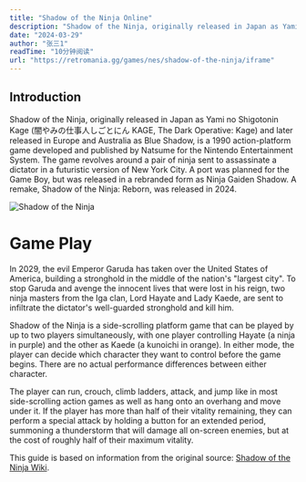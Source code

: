 ```yaml
---
title: "Shadow of the Ninja Online"
description: "Shadow of the Ninja, originally released in Japan as Yami no Shigotonin Kage and later released in Europe and Australia as Blue Shadow, is a 1990 action-platform game developed and published by Natsume for the Nintendo Entertainment System."
date: "2024-03-29"
author: "张三1"
readTime: "10分钟阅读"
url: "https://retromania.gg/games/nes/shadow-of-the-ninja/iframe"
---
```


## Introduction 

Shadow of the Ninja, originally released in Japan as Yami no Shigotonin Kage (闇やみの仕事人しごとにん KAGE, The Dark Operative: Kage) and later released in Europe and Australia as Blue Shadow, is a 1990 action-platform game developed and published by Natsume for the Nintendo Entertainment System. The game revolves around a pair of ninja sent to assassinate a dictator in a futuristic version of New York City. A port was planned for the Game Boy, but was released in a rebranded form as Ninja Gaiden Shadow. A remake, Shadow of the Ninja: Reborn, was released in 2024.

![Shadow of the Ninja](https://picx.zhimg.com/80/v2-88ca1070561145264ae580da992a92da_1440w.webp)

# Game Play

In 2029, the evil Emperor Garuda has taken over the United States of America, building a stronghold in the middle of the nation's "largest city". To stop Garuda and avenge the innocent lives that were lost in his reign, two ninja masters from the Iga clan, Lord Hayate and Lady Kaede, are sent to infiltrate the dictator's well-guarded stronghold and kill him.

Shadow of the Ninja is a side-scrolling platform game that can be played by up to two players simultaneously, with one player controlling Hayate (a ninja in purple) and the other as Kaede (a kunoichi in orange). In either mode, the player can decide which character they want to control before the game begins. There are no actual performance differences between either character.

The player can run, crouch, climb ladders, attack, and jump like in most side-scrolling action games as well as hang onto an overhang and move under it. If the player has more than half of their vitality remaining, they can perform a special attack by holding a button for an extended period, summoning a thunderstorm that will damage all on-screen enemies, but at the cost of roughly half of their maximum vitality.

This guide is based on information from the original source: [Shadow of the Ninja Wiki](https://en.wikipedia.org/wiki/Shadow_of_the_Ninja).